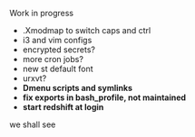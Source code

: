 Work in progress

- .Xmodmap to switch caps and ctrl
- i3 and vim configs
- encrypted secrets?
- more cron jobs?
- new st default font
- urxvt?
- **Dmenu scripts and symlinks**
- **fix exports in bash_profile, not maintained**
- **start redshift at login**

we shall see






